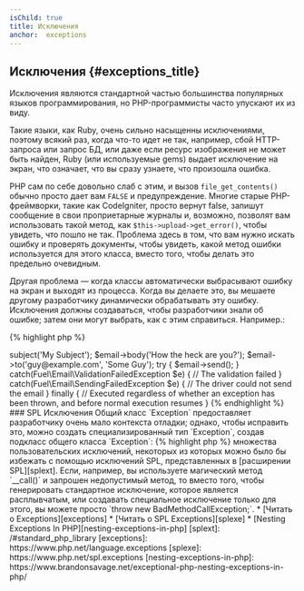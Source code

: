 ```yaml
---
isChild: true
title: Исключения
anchor:  exceptions
---
```


## Исключения {#exceptions_title}

Исключения являются стандартной частью большинства популярных языков программирования, но PHP-программисты часто упускают
их из виду.

Такие языки, как Ruby, очень сильно насыщенны исключениями, поэтому всякий раз, когда что-то идет не так, например, сбой
HTTP-запроса или запрос БД, или даже если ресурс изображения не может быть найден, Ruby (или используемые gems) выдает
исключение на экран, что означает, что вы сразу узнаете, что произошла ошибка.

PHP сам по себе довольно слаб с этим, и вызов `file_get_contents()` обычно просто дает вам `FALSE` и предупреждение.
Многие старые PHP-фреймворки, такие как CodeIgniter, просто вернут false, запишут сообщение в свои проприетарные журналы
и, возможно, позволят вам использовать такой метод, как `$this->upload->get_error()`, чтобы увидеть, что пошло не так.
Проблема здесь в том, что вам нужно искать ошибку и проверять документы, чтобы увидеть, какой метод ошибки используется
для этого класса, вместо того, чтобы делать это предельно очевидным.

Другая проблема — когда классы автоматически выбрасывают ошибку на экран и выходят из процесса. Когда вы делаете это,
вы мешаете другому разработчику динамически обрабатывать эту ошибку. Исключения должны создаваться, чтобы разработчики
знали об ошибке; затем они могут выбрать, как с этим справиться. Например.:

{% highlight php %}
<?php
$email = new Fuel\Email;
$email->subject('My Subject');
$email->body('How the heck are you?');
$email->to('guy@example.com', 'Some Guy');

try
{
    $email->send();
}
catch(Fuel\Email\ValidationFailedException $e)
{
    // The validation failed
}
catch(Fuel\Email\SendingFailedException $e)
{
    // The driver could not send the email
}
finally
{
    // Executed regardless of whether an exception has been thrown, and before normal execution resumes
}
{% endhighlight %}

### SPL Исключения
Общий класс `Exception` предоставляет разработчику очень мало контекста отладки; однако, чтобы исправить это, можно
создать специализированный тип `Exception`, создав подкласс общего класса `Exception`:

{% highlight php %}
<?php
class ValidationException extends Exception {}
{% endhighlight %}

Это означает, что вы можете добавить несколько блоков catch и по-разному обрабатывать разные исключения. Это может
привести к созданию <em>множества</em> пользовательских исключений, некоторых из которых можно было бы избежать с помощью
исключений SPL, представленных в [расширении SPL][splext].

Если, например, вы используете магический метод `__call()` и запрошен недопустимый метод, то вместо того, чтобы
генерировать стандартное исключение, которое является расплывчатым, или создавать специальное исключение только для этого,
вы можете просто `throw new BadMethodCallException;`.

* [Читать о Exceptions][exceptions]
* [Читать о SPL Exceptions][splexe]
* [Nesting Exceptions In PHP][nesting-exceptions-in-php]

[splext]: /#standard_php_library
[exceptions]: https://www.php.net/language.exceptions
[splexe]: https://www.php.net/spl.exceptions
[nesting-exceptions-in-php]: https://www.brandonsavage.net/exceptional-php-nesting-exceptions-in-php/

